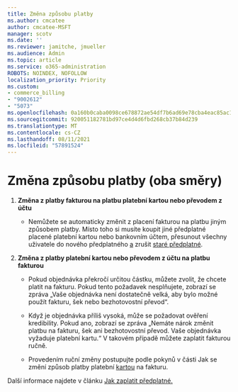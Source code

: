 ```yaml
---
title: Změna způsobu platby
ms.author: cmcatee
author: cmcatee-MSFT
manager: scotv
ms.date: ''
ms.reviewer: jamitche, jmueller
ms.audience: Admin
ms.topic: article
ms.service: o365-administration
ROBOTS: NOINDEX, NOFOLLOW
localization_priority: Priority
ms.custom:
- commerce_billing
- "9002612"
- "5073"
ms.openlocfilehash: 0a160b0caba0098ce678872ae54df7b6ad69e78cba4eac85ac15567f2e75a8c7
ms.sourcegitcommit: 920051182781bd97ce4d4d6fbd268cb37b84d239
ms.translationtype: MT
ms.contentlocale: cs-CZ
ms.lasthandoff: 08/11/2021
ms.locfileid: "57891524"
---
```

# <a name="change-payment-method-fromto"></a>Změna způsobu platby (oba směry)

1. **Změna z platby fakturou na platbu platební kartou nebo převodem z účtu**

    - Nemůžete se automaticky změnit z placení fakturou na platbu jiným způsobem platby. Místo toho si musíte koupit jiné předplatné placené platební kartou [](https://docs.microsoft.com/microsoft-365/commerce/subscriptions/move-users-different-subscription)nebo bankovním účtem, přesunout všechny uživatele do nového předplatného [a](https://docs.microsoft.com/microsoft-365/commerce/try-or-buy-microsoft-365#buy-a-different-subscription) zrušit [staré předplatné](https://docs.microsoft.com/microsoft-365/commerce/subscriptions/cancel-your-subscription).

2. **Změna z platby platební kartou nebo převodem z účtu na platbu fakturou**

    - Pokud objednávka překročí určitou částku, můžete zvolit, že chcete platit na fakturu. Pokud tento požadavek nesplňujete, zobrazí se zpráva „Vaše objednávka není dostatečně velká, aby bylo možné použít fakturu, šek nebo bezhotovostní převod“.

    - Když je objednávka příliš vysoká, může se požadovat ověření kredibility. Pokud ano, zobrazí se zpráva „Nemáte nárok změnit platbu na fakturu, šek ani bezhotovostní převod. Vaše objednávka vyžaduje platební kartu.“ V takovém případě můžete zaplatit fakturou ručně.

    - Provedením ruční změny postupujte podle pokynů v části Jak se změní způsob platby platební [kartou](how-do-i-change-from-credit-card-payments-to-invoice.md) na fakturu.

Další informace najdete v článku [Jak zaplatit předplatné.](https://docs.microsoft.com/microsoft-365/commerce/billing-and-payments/pay-for-your-subscription)
